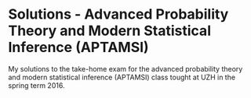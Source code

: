 # Solutions - Advanced Probability Theory and Modern Statistical Inference (APTAMSI)
My solutions to the take-home exam for the advanced probability theory and modern statistical inference (APTAMSI) class tought at UZH in the spring term 2016.
